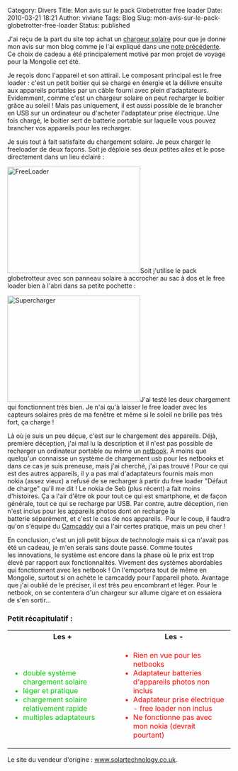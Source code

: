 Category: Divers
Title: Mon avis sur le pack Globetrotter free loader
Date: 2010-03-21 18:21
Author: viviane
Tags: Blog
Slug: mon-avis-sur-le-pack-globetrotter-free-loader
Status: published

J'ai reçu de la part du site top achat un <a href="http://www.topachat.com/pages/detail2_cat_est_auto-gps_puis_rubrique_est_wh_gpssr_puis_ref_est_gm50042167.html">chargeur solaire</a> pour que je donne mon avis sur mon blog comme je l'ai expliqué dans une <a href="http://www.viviane-voyages.com/divers/blog/des-avantages-du-blog">note précédente</a>. Ce choix de cadeau a été principalement motivé par mon projet de voyage pour la Mongolie cet été.

Je reçois donc l'appareil et son attirail. Le composant principal est le free loader : c'est un petit boitier qui se charge en énergie et la délivre ensuite aux appareils portables par un câble fourni avec plein d'adaptateurs. Evidemment, comme c'est un chargeur solaire on peut recharger le boitier grâce au soleil ! Mais pas uniquement, il est aussi possible de le brancher en USB sur un ordinateur ou d'acheter l'adaptateur prise électrique. Une fois chargé, le boitier sert de batterie portable sur laquelle vous pouvez brancher vos appareils pour les recharger.

Je suis tout à fait satisfaite du chargement solaire. Je peux charger le freeloader de deux façons. Soit je déploie ses deux petites ailes et le pose directement dans un lieu éclairé :

<a href="http://www.viviane-voyages.com/wp-content/uploads/2010/03/FreeLoader-Open_600.jpg"><img class="aligncenter size-medium wp-image-1224" title="FreeLoader" src="http://www.viviane-voyages.com/wp-content/uploads/2010/03/FreeLoader-Open_600-300x240.jpg" alt="FreeLoader" width="300" height="240" /></a>Soit j'utilise le pack globetrotteur avec son panneau solaire à accrocher au sac à dos et le free loader bien à l'abri dans sa petite pochette :

<a href="http://www.viviane-voyages.com/wp-content/uploads/2010/03/Supercharger-green_300.jpg"><img class="aligncenter size-full wp-image-1225" src="http://www.viviane-voyages.com/wp-content/uploads/2010/03/Supercharger-green_300.jpg" alt="Supercharger" width="300" height="240" /></a>J'ai testé les deux chargement qui fonctionnent très bien. Je n'ai qu'à laisser le free loader avec les capteurs solaires près de ma fenêtre et même si le soleil ne brille pas très fort, ça charge !

Là où je suis un peu déçue, c'est sur le chargement des appareils. Déjà, première déception, j'ai mal lu la description et il n'est pas possible de recharger un ordinateur portable ou même un <a href="http://www.topachat.com/pages/produits_cat_est_ordinateurs_puis_rubrique_est_w_netbook.html">netbook</a>. A moins que quelqu'un connaisse un système de chargement usb pour les netbooks et dans ce cas je suis preneuse, mais j'ai cherché, j'ai pas trouvé ! Pour ce qui est des autres appareils, il y a pas mal d'adaptateurs fournis mais mon nokia (assez vieux) a refusé de se recharger à partir du free loader "Défaut de charge" qu'il me dit ! Le nokia de Seb (plus récent) a fait moins d'histoires. Ça a l'air d'être ok pour tout ce qui est smartphone, et de façon générale, tout ce qui se recharge par USB. Par contre, autre déception, rien n'est inclus pour les appareils photos dont on recharge la batterie séparément, et c'est le cas de nos appareils.  Pour le coup, il faudra qu'on s'équipe du <a href="http://www.solartechnology.co.uk/shop/camcaddy-cc1005.htm">Camcaddy</a> qui a l'air certes pratique, mais un peu cher !

En conclusion, c'est un joli petit bijoux de technologie mais si ça n'avait pas été un cadeau, je m'en serais sans doute passé. Comme toutes les innovations, le système est encore dans la phase où le prix est trop élevé par rapport aux fonctionnalités. Vivement des systèmes abordables qui fonctionnent avec les netbook ! On l'emportera tout de même en Mongolie, surtout si on achète le camcaddy pour l'appareil photo. Avantage que j'ai oublié de le préciser, il est très peu encombrant et léger. Pour le netbook, on se contentera d'un chargeur sur allume cigare et on essaiera de s'en sortir...
<h3>Petit récapitulatif :</h3>
<table>
<tbody>
<tr>
<th>Les +</th>
<th>Les -</th>
</tr>
<tr>
<td style="color: #00cc00;">
<ul>
	<li>double système chargement solaire</li>
	<li>léger et pratique</li>
	<li>chargement solaire relativement rapide</li>
	<li>multiples adaptateurs</li>
</ul>
</td>
<td style="color: #ff0000;">
<ul>
	<li>Rien en vue pour les netbooks</li>
	<li>Adaptateur batteries d'appareils photos non inclus</li>
	<li>Adaptateur prise électrique - free loader non inclus</li>
	<li>Ne fonctionne pas avec mon nokia (devrait pourtant)</li>
</ul>
</td>
</tr>
</tbody>
</table>
Le site du vendeur d'origine : <a href="http://www.solartechnology.co.uk">www.solartechnology.co.uk</a>.
